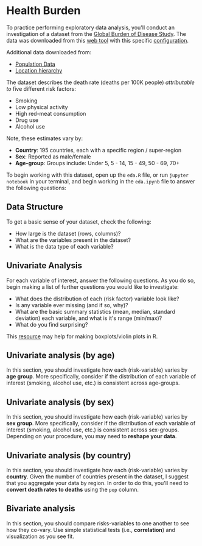 # Health Burden

To practice performing exploratory data analysis, you'll conduct an investigation of a dataset from the [Global Burden of Disease Study](http://www.healthdata.org/gbd). The data was downloaded from this [web tool](http://ghdx.healthdata.org/gbd-results-tool) with this specific [configuration](http://ghdx.healthdata.org/gbd-results-tool?params=querytool-permalink/691e5f887d1df5b76b46f9d1ed315b5d).

Additional data downloaded from:

- [Population Data](http://ghdx.healthdata.org/record/global-burden-disease-study-2015-gbd-2015-population-estimates-1970-2015)
- [Location hierarchy](http://ghdx.healthdata.org/record/global-burden-disease-study-2015-gbd-2015-location-hierarchies)

The dataset describes the death rate (deaths per 100K people) _attributable to_ five different risk factors:

- Smoking
- Low physical activity
- High red-meat consumption
- Drug use
- Alcohol use

Note, these estimates vary by:

- **Country**: 195 countries, each with a specific region / super-region
- **Sex**: Reported as male/female
- **Age-group**: Groups include: Under 5, 5 - 14, 15 - 49, 50 - 69, 70+

To begin working with this dataset, open up the `eda.R` file, or run `jupyter notebook` in your terminal, and begin working in the `eda.ipynb` file to answer the following questions:

## Data Structure
To get a basic sense of your dataset, check the following:

- How large is the dataset (rows, columns)?
- What are the variables present in the dataset?
- What is the data type of each variable?

## Univariate Analysis
For each variable of interest, answer the following questions. As you do so, begin making a list of further questions you would like to investigate:

- What does the distribution of each (risk factor) variable look like?
- Is any variable ever missing (and if so, why)?
- What are the basic summary statistics (mean, median, standard deviation) each variable, and what is it's range (min/max)?
- What do you find surprising?

This [resource](http://www.statmethods.net/graphs/boxplot.html) may help for making boxplots/violin plots in R.

## Univariate analysis (by age)
In this section, you should investigate how each (risk-variable) varies by **age group**. More specifically, consider if the distribution of each variable of interest (smoking, alcohol use, etc.) is consistent across age-groups.

## Univariate analysis (by sex)
In this section, you should investigate how each (risk-variable) varies by **sex group**. More specifically, consider if the distribution of each variable of interest (smoking, alcohol use, etc.) is consistent across sex-groups. Depending on your procedure, you may need to **reshape your data**.

## Univariate analysis (by country)
In this section, you should investigate how each (risk-variable) varies by **country**. Given the number of countries present in the dataset, I suggest that you aggregate your data by region. In order to do this, you'll need to **convert death rates to deaths** using the `pop` column.

## Bivariate analysis
In this section, you should compare risks-variables to one another to see how they co-vary. Use simple statistical tests (i.e., **correlation**) and visualization as you see fit. 
